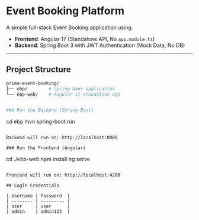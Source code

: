 # Event Booking Platform

A simple full-stack Event Booking application using:

- **Frontend**: Angular 17 (Standalone API, No `app.module.ts`)
- **Backend**: Spring Boot 3 with JWT Authentication (Mock Data, No DB)

---

## Project Structure

```bash
prime-event-booking/
├── ebp/        # Spring Boot application
└── ebp-web/    # Angular 17 standalone app


### Run the Backend (Spring Boot)

```
cd ebp
mvn spring-boot:run
```

Backend will run on: http://localhost:8080

### Run the Frontend (Angular)

```
cd ./ebp-web
npm install
ng serve
```

Frontend will run on: http://localhost:4200

## Login Credentials 

| Username | Password  |
| -------- | --------- |
| user     | user      |
| admin    | admin123  |

